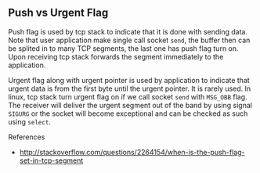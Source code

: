 ## Push vs Urgent Flag

Push flag is used by tcp stack to indicate that it is done with sending data. Note that user application make single call socket `send`,
the buffer then can be splited in to many TCP segments, the last one has push flag turn on. Upon receiving tcp stack forwards the segment immediately to the application. 

Urgent flag along with urgent pointer is used by application to indicate that urgent data is from the first byte until the 
urgent pointer. It is rarely used. In linux, tcp stack turn urgent flag on if we call socket `send` with `MSG_OBB` flag. 
The receiver will deliver the urgent segment out of the band by using signal `SIGURG` or the socket will become exceptional 
and can be checked as such using `select`.

References

* http://stackoverflow.com/questions/2264154/when-is-the-push-flag-set-in-tcp-segment

